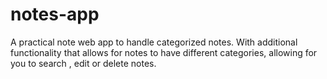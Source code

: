 # notes-app

A practical note web app to handle categorized notes. With additional functionality that allows for notes to have different categories, allowing for you to search , edit or delete notes.

